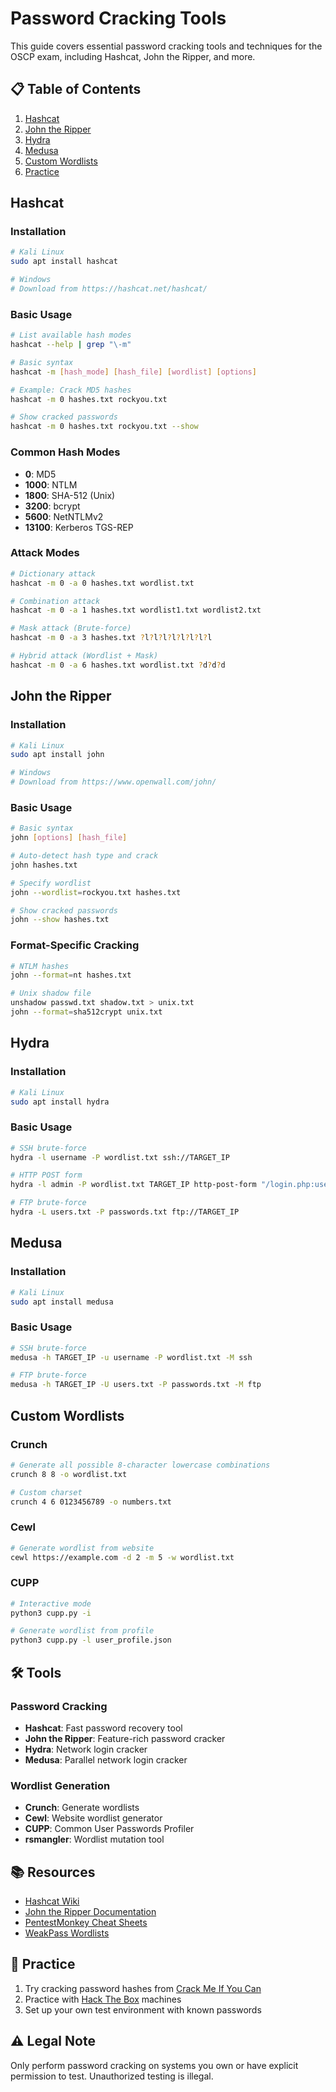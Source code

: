 # Password Cracking Tools

This guide covers essential password cracking tools and techniques for the OSCP exam, including Hashcat, John the Ripper, and more.

## 📋 Table of Contents
1. [Hashcat](#hashcat)
2. [John the Ripper](#john-the-ripper)
3. [Hydra](#hydra)
4. [Medusa](#medusa)
5. [Custom Wordlists](#custom-wordlists)
6. [Practice](#-practice)

## Hashcat

### Installation
```bash
# Kali Linux
sudo apt install hashcat

# Windows
# Download from https://hashcat.net/hashcat/
```

### Basic Usage
```bash
# List available hash modes
hashcat --help | grep "\-m"

# Basic syntax
hashcat -m [hash_mode] [hash_file] [wordlist] [options]

# Example: Crack MD5 hashes
hashcat -m 0 hashes.txt rockyou.txt

# Show cracked passwords
hashcat -m 0 hashes.txt rockyou.txt --show
```

### Common Hash Modes
- **0**: MD5
- **1000**: NTLM
- **1800**: SHA-512 (Unix)
- **3200**: bcrypt
- **5600**: NetNTLMv2
- **13100**: Kerberos TGS-REP

### Attack Modes
```bash
# Dictionary attack
hashcat -m 0 -a 0 hashes.txt wordlist.txt

# Combination attack
hashcat -m 0 -a 1 hashes.txt wordlist1.txt wordlist2.txt

# Mask attack (Brute-force)
hashcat -m 0 -a 3 hashes.txt ?l?l?l?l?l?l?l?l

# Hybrid attack (Wordlist + Mask)
hashcat -m 0 -a 6 hashes.txt wordlist.txt ?d?d?d
```

## John the Ripper

### Installation
```bash
# Kali Linux
sudo apt install john

# Windows
# Download from https://www.openwall.com/john/
```

### Basic Usage
```bash
# Basic syntax
john [options] [hash_file]

# Auto-detect hash type and crack
john hashes.txt

# Specify wordlist
john --wordlist=rockyou.txt hashes.txt

# Show cracked passwords
john --show hashes.txt
```

### Format-Specific Cracking
```bash
# NTLM hashes
john --format=nt hashes.txt

# Unix shadow file
unshadow passwd.txt shadow.txt > unix.txt
john --format=sha512crypt unix.txt
```

## Hydra

### Installation
```bash
# Kali Linux
sudo apt install hydra
```

### Basic Usage
```bash
# SSH brute-force
hydra -l username -P wordlist.txt ssh://TARGET_IP

# HTTP POST form
hydra -l admin -P wordlist.txt TARGET_IP http-post-form "/login.php:username=^USER^&password=^PASS^:Invalid"

# FTP brute-force
hydra -L users.txt -P passwords.txt ftp://TARGET_IP
```

## Medusa

### Installation
```bash
# Kali Linux
sudo apt install medusa
```

### Basic Usage
```bash
# SSH brute-force
medusa -h TARGET_IP -u username -P wordlist.txt -M ssh

# FTP brute-force
medusa -h TARGET_IP -U users.txt -P passwords.txt -M ftp
```

## Custom Wordlists

### Crunch
```bash
# Generate all possible 8-character lowercase combinations
crunch 8 8 -o wordlist.txt

# Custom charset
crunch 4 6 0123456789 -o numbers.txt
```

### Cewl
```bash
# Generate wordlist from website
cewl https://example.com -d 2 -m 5 -w wordlist.txt
```

### CUPP
```bash
# Interactive mode
python3 cupp.py -i

# Generate wordlist from profile
python3 cupp.py -l user_profile.json
```

## 🛠 Tools

### Password Cracking
- **Hashcat**: Fast password recovery tool
- **John the Ripper**: Feature-rich password cracker
- **Hydra**: Network login cracker
- **Medusa**: Parallel network login cracker

### Wordlist Generation
- **Crunch**: Generate wordlists
- **Cewl**: Website wordlist generator
- **CUPP**: Common User Passwords Profiler
- **rsmangler**: Wordlist mutation tool

## 📚 Resources
- [Hashcat Wiki](https://hashcat.net/wiki/)
- [John the Ripper Documentation](https://www.openwall.com/john/doc/)
- [PentestMonkey Cheat Sheets](http://pentestmonkey.net/cheat-sheet/john-the-ripper-hash-formats)
- [WeakPass Wordlists](https://weakpass.com/)

## 🎯 Practice
1. Try cracking password hashes from [Crack Me If You Can](https://www.vulnhub.com/entry/crack-me-if-you-can-2019,397/)
2. Practice with [Hack The Box](https://www.hackthebox.com/) machines
3. Set up your own test environment with known passwords

## ⚠️ Legal Note
Only perform password cracking on systems you own or have explicit permission to test. Unauthorized testing is illegal.
